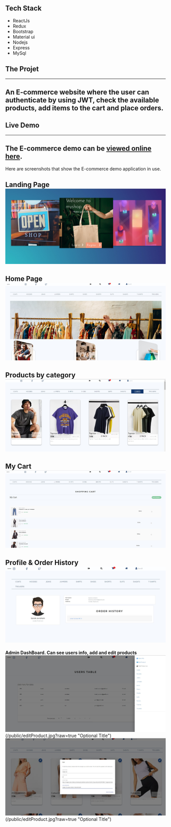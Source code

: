 ## Tech Stack
* ReactJs
* Redux
* Bootstrap
* Material ui
* Nodejs
* Express
* MySql
## The Projet
---
An E-commerce website where the user can authenticate by using JWT, check the available products, add items to the cart and place orders.
---
## Live Demo
----
The E-commerce demo can be [viewed online here](https://barakmyshop.netlify.app/).
---
Here are screenshots that show the E-commerce demo application in use.

**Landing Page**
![Lamding Page](/public/lamdingPage.jpg?raw=true "Optional Title")
---

**Home Page**
![Home Page](/public/homepage.jpg?raw=true "Optional Title")
---

**Products by category**
![Products Page](/public/products.jpg?raw=true "Optional Title")
---

**My Cart**
![Cart](/public/cart.jpg?raw=true "Optional Title")
---

**Profile & Order History**
![Profile](/public/profile.jpg?raw=true "Optional Title")
---

**Admin DashBoard. Can see users info, add and edit products**
![DashBoard](/public/adminPanel.jpg?raw=true "Optional Title") (/public/editProduct.jpg?raw=true "Optional Title")
![DashBoard](/public/editProduct.jpg?raw=true "Optional Title") (/public/editProduct.jpg?raw=true "Optional Title")



